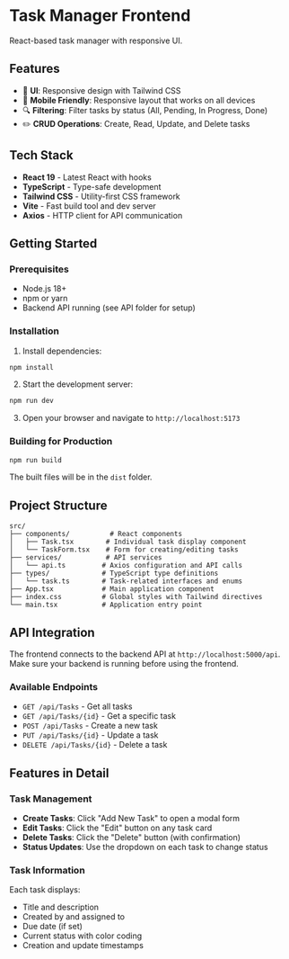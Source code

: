 # Task Manager Frontend

React-based task manager with responsive UI.

## Features

- 🎨 **UI**: Responsive design with Tailwind CSS
- 📱 **Mobile Friendly**: Responsive layout that works on all devices
- 🔍 **Filtering**: Filter tasks by status (All, Pending, In Progress, Done)
- ✏️ **CRUD Operations**: Create, Read, Update, and Delete tasks

## Tech Stack

- **React 19** - Latest React with hooks
- **TypeScript** - Type-safe development
- **Tailwind CSS** - Utility-first CSS framework
- **Vite** - Fast build tool and dev server
- **Axios** - HTTP client for API communication

## Getting Started

### Prerequisites

- Node.js 18+ 
- npm or yarn
- Backend API running (see API folder for setup)

### Installation

1. Install dependencies:
```bash
npm install
```

2. Start the development server:
```bash
npm run dev
```

3. Open your browser and navigate to `http://localhost:5173`

### Building for Production

```bash
npm run build
```

The built files will be in the `dist` folder.

## Project Structure

```
src/
├── components/          # React components
│   ├── Task.tsx        # Individual task display component
│   └── TaskForm.tsx    # Form for creating/editing tasks
├── services/           # API services
│   └── api.ts         # Axios configuration and API calls
├── types/             # TypeScript type definitions
│   └── task.ts        # Task-related interfaces and enums
├── App.tsx            # Main application component
├── index.css          # Global styles with Tailwind directives
└── main.tsx           # Application entry point
```

## API Integration

The frontend connects to the backend API at `http://localhost:5000/api`. Make sure your backend is running before using the frontend.

### Available Endpoints

- `GET /api/Tasks` - Get all tasks
- `GET /api/Tasks/{id}` - Get a specific task
- `POST /api/Tasks` - Create a new task
- `PUT /api/Tasks/{id}` - Update a task
- `DELETE /api/Tasks/{id}` - Delete a task

## Features in Detail

### Task Management
- **Create Tasks**: Click "Add New Task" to open a modal form
- **Edit Tasks**: Click the "Edit" button on any task card
- **Delete Tasks**: Click the "Delete" button (with confirmation)
- **Status Updates**: Use the dropdown on each task to change status

### Task Information
Each task displays:
- Title and description
- Created by and assigned to
- Due date (if set)
- Current status with color coding
- Creation and update timestamps

